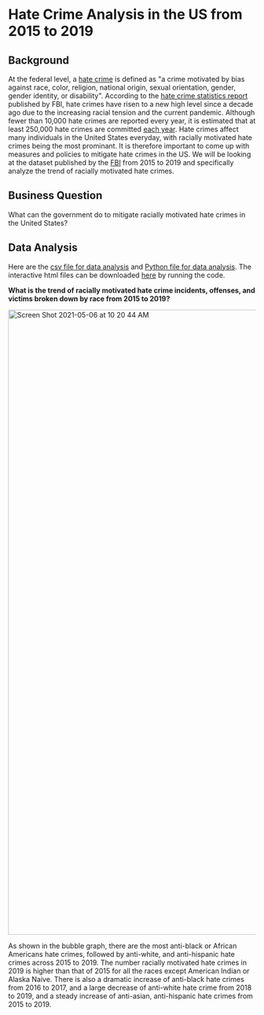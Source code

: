 # Hate Crime Analysis in the US from 2015 to 2019
## Background
At the federal level, a [hate crime](https://www.justice.gov/hatecrimes/learn-about-hate-crimes) is defined as "a crime motivated by bias against race, color, religion, national origin, sexual orientation, gender, gender identity, or disability". According to the [hate crime statistics report](https://ucr.fbi.gov/hate-crime/2019/topic-pages/incidents-and-offenses) published by FBI, hate crimes have risen to a new high level since a decade ago due to the increasing racial tension and the current pandemic. Although fewer than 10,000 hate crimes are reported every year, it is estimated that at least 250,000 hate crimes are committed [each year](https://www.justice.gov/hatecrimes/learn-about-hate-crimes). Hate crimes affect many individuals in the United States everyday, with racially motivated hate crimes being the most prominant. It is therefore important to come up with measures and policies to mitigate hate crimes in the US. We will be looking at the dataset published by the [FBI](https://ucr.fbi.gov/hate-crime) from 2015 to 2019 and specifically analyze the trend of racially motivated hate crimes.
## Business Question
What can the government do to mitigate racially motivated hate crimes in the United States? 
## Data Analysis
Here are the [csv file for data analysis](https://github.com/ireneliu0106/hate_crime_analysis/blob/main/Victims_Incidents.csv) and [Python file for data analysis](https://github.com/ireneliu0106/hate_crime_analysis/blob/main/Mini_Project_5.ipynb). The interactive html files can be downloaded [here](https://github.com/ireneliu0106/hate_crime_analysis/blob/main/Mini_Project_5.ipynb) by running the code.

__What is the trend of racially motivated hate crime incidents, offenses, and victims broken down by race from 2015 to 2019?__

<img width="1272" alt="Screen Shot 2021-05-06 at 10 20 44 AM" src="https://user-images.githubusercontent.com/70459912/117314405-ba3d5680-ae54-11eb-9001-48d3f2c42d9c.png">

As shown in the bubble graph, there are the most anti-black or African Americans hate crimes, followed by anti-white, and anti-hispanic hate crimes across 2015 to 2019. The number racially motivated hate crimes in 2019 is higher than that of 2015 for all the races except American Indian or Alaska Naive. There is also a dramatic increase of anti-black hate crimes from 2016 to 2017, and a large decrease of anti-white hate crime from 2018 to 2019, and a steady increase of anti-asian, anti-hispanic hate crimes from 2015 to 2019. 

